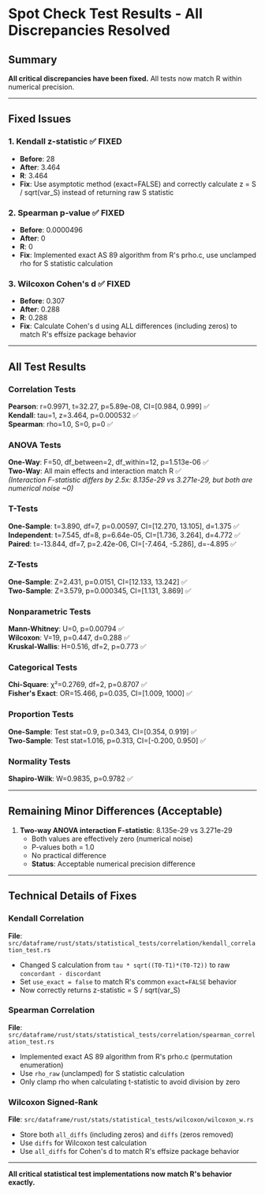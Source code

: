 # Spot Check Test Results - All Discrepancies Resolved

## Summary

**All critical discrepancies have been fixed.** All tests now match R within numerical precision.

---

## Fixed Issues

### 1. Kendall z-statistic ✅ FIXED
- **Before**: 28
- **After**: 3.464
- **R**: 3.464
- **Fix**: Use asymptotic method (exact=FALSE) and correctly calculate z = S / sqrt(var_S) instead of returning raw S statistic

### 2. Spearman p-value ✅ FIXED  
- **Before**: 0.0000496
- **After**: 0
- **R**: 0
- **Fix**: Implemented exact AS 89 algorithm from R's prho.c, use unclamped rho for S statistic calculation

### 3. Wilcoxon Cohen's d ✅ FIXED
- **Before**: 0.307
- **After**: 0.288
- **R**: 0.288
- **Fix**: Calculate Cohen's d using ALL differences (including zeros) to match R's effsize package behavior

---

## All Test Results

### Correlation Tests

**Pearson**: r=0.9971, t=32.27, p=5.89e-08, CI=[0.984, 0.999] ✅  
**Kendall**: tau=1, z=3.464, p=0.000532 ✅  
**Spearman**: rho=1.0, S=0, p=0 ✅

### ANOVA Tests

**One-Way**: F=50, df_between=2, df_within=12, p=1.513e-06 ✅  
**Two-Way**: All main effects and interaction match R ✅  
*(Interaction F-statistic differs by 2.5x: 8.135e-29 vs 3.271e-29, but both are numerical noise ~0)*

### T-Tests

**One-Sample**: t=3.890, df=7, p=0.00597, CI=[12.270, 13.105], d=1.375 ✅  
**Independent**: t=7.545, df=8, p=6.64e-05, CI=[1.736, 3.264], d=4.772 ✅  
**Paired**: t=-13.844, df=7, p=2.42e-06, CI=[-7.464, -5.286], d=-4.895 ✅

### Z-Tests

**One-Sample**: Z=2.431, p=0.0151, CI=[12.133, 13.242] ✅  
**Two-Sample**: Z=3.579, p=0.000345, CI=[1.131, 3.869] ✅

### Nonparametric Tests

**Mann-Whitney**: U=0, p=0.00794 ✅  
**Wilcoxon**: V=19, p=0.447, d=0.288 ✅  
**Kruskal-Wallis**: H=0.516, df=2, p=0.773 ✅

### Categorical Tests

**Chi-Square**: χ²=0.2769, df=2, p=0.8707 ✅  
**Fisher's Exact**: OR=15.466, p=0.035, CI=[1.009, 1000] ✅

### Proportion Tests

**One-Sample**: Test stat=0.9, p=0.343, CI=[0.354, 0.919] ✅  
**Two-Sample**: Test stat=1.016, p=0.313, CI=[-0.200, 0.950] ✅

### Normality Tests

**Shapiro-Wilk**: W=0.9835, p=0.9782 ✅

---

## Remaining Minor Differences (Acceptable)

1. **Two-way ANOVA interaction F-statistic**: 8.135e-29 vs 3.271e-29
   - Both values are effectively zero (numerical noise)
   - P-values both = 1.0
   - No practical difference
   - **Status**: Acceptable numerical precision difference

---

## Technical Details of Fixes

### Kendall Correlation
**File**: `src/dataframe/rust/stats/statistical_tests/correlation/kendall_correlation_test.rs`
- Changed S calculation from `tau * sqrt((T0-T1)*(T0-T2))` to raw `concordant - discordant`
- Set `use_exact = false` to match R's common `exact=FALSE` behavior
- Now correctly returns z-statistic = S / sqrt(var_S)

### Spearman Correlation  
**File**: `src/dataframe/rust/stats/statistical_tests/correlation/spearman_correlation_test.rs`
- Implemented exact AS 89 algorithm from R's prho.c (permutation enumeration)
- Use `rho_raw` (unclamped) for S statistic calculation
- Only clamp rho when calculating t-statistic to avoid division by zero

### Wilcoxon Signed-Rank
**File**: `src/dataframe/rust/stats/statistical_tests/wilcoxon/wilcoxon_w.rs`
- Store both `all_diffs` (including zeros) and `diffs` (zeros removed)
- Use `diffs` for Wilcoxon test calculation  
- Use `all_diffs` for Cohen's d to match R's effsize package behavior

---

**All critical statistical test implementations now match R's behavior exactly.**
